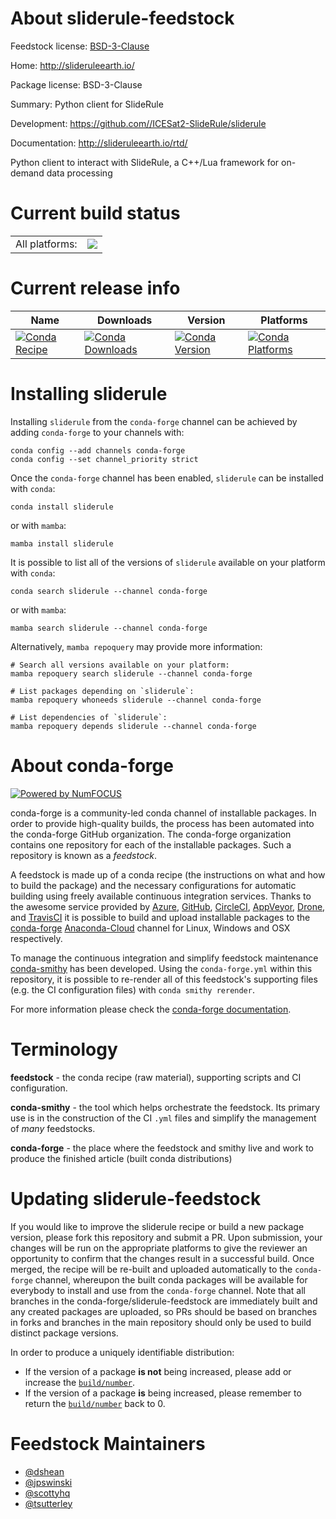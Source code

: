 About sliderule-feedstock
=========================

Feedstock license: [BSD-3-Clause](https://github.com/conda-forge/sliderule-feedstock/blob/main/LICENSE.txt)

Home: http://slideruleearth.io/

Package license: BSD-3-Clause

Summary: Python client for SlideRule

Development: https://github.com//ICESat2-SlideRule/sliderule

Documentation: http://slideruleearth.io/rtd/

Python client to interact with SlideRule, a C++/Lua framework for on-demand data processing


Current build status
====================


<table><tr><td>All platforms:</td>
    <td>
      <a href="https://dev.azure.com/conda-forge/feedstock-builds/_build/latest?definitionId=13559&branchName=main">
        <img src="https://dev.azure.com/conda-forge/feedstock-builds/_apis/build/status/sliderule-feedstock?branchName=main">
      </a>
    </td>
  </tr>
</table>

Current release info
====================

| Name | Downloads | Version | Platforms |
| --- | --- | --- | --- |
| [![Conda Recipe](https://img.shields.io/badge/recipe-sliderule-green.svg)](https://anaconda.org/conda-forge/sliderule) | [![Conda Downloads](https://img.shields.io/conda/dn/conda-forge/sliderule.svg)](https://anaconda.org/conda-forge/sliderule) | [![Conda Version](https://img.shields.io/conda/vn/conda-forge/sliderule.svg)](https://anaconda.org/conda-forge/sliderule) | [![Conda Platforms](https://img.shields.io/conda/pn/conda-forge/sliderule.svg)](https://anaconda.org/conda-forge/sliderule) |

Installing sliderule
====================

Installing `sliderule` from the `conda-forge` channel can be achieved by adding `conda-forge` to your channels with:

```
conda config --add channels conda-forge
conda config --set channel_priority strict
```

Once the `conda-forge` channel has been enabled, `sliderule` can be installed with `conda`:

```
conda install sliderule
```

or with `mamba`:

```
mamba install sliderule
```

It is possible to list all of the versions of `sliderule` available on your platform with `conda`:

```
conda search sliderule --channel conda-forge
```

or with `mamba`:

```
mamba search sliderule --channel conda-forge
```

Alternatively, `mamba repoquery` may provide more information:

```
# Search all versions available on your platform:
mamba repoquery search sliderule --channel conda-forge

# List packages depending on `sliderule`:
mamba repoquery whoneeds sliderule --channel conda-forge

# List dependencies of `sliderule`:
mamba repoquery depends sliderule --channel conda-forge
```


About conda-forge
=================

[![Powered by
NumFOCUS](https://img.shields.io/badge/powered%20by-NumFOCUS-orange.svg?style=flat&colorA=E1523D&colorB=007D8A)](https://numfocus.org)

conda-forge is a community-led conda channel of installable packages.
In order to provide high-quality builds, the process has been automated into the
conda-forge GitHub organization. The conda-forge organization contains one repository
for each of the installable packages. Such a repository is known as a *feedstock*.

A feedstock is made up of a conda recipe (the instructions on what and how to build
the package) and the necessary configurations for automatic building using freely
available continuous integration services. Thanks to the awesome service provided by
[Azure](https://azure.microsoft.com/en-us/services/devops/), [GitHub](https://github.com/),
[CircleCI](https://circleci.com/), [AppVeyor](https://www.appveyor.com/),
[Drone](https://cloud.drone.io/welcome), and [TravisCI](https://travis-ci.com/)
it is possible to build and upload installable packages to the
[conda-forge](https://anaconda.org/conda-forge) [Anaconda-Cloud](https://anaconda.org/)
channel for Linux, Windows and OSX respectively.

To manage the continuous integration and simplify feedstock maintenance
[conda-smithy](https://github.com/conda-forge/conda-smithy) has been developed.
Using the ``conda-forge.yml`` within this repository, it is possible to re-render all of
this feedstock's supporting files (e.g. the CI configuration files) with ``conda smithy rerender``.

For more information please check the [conda-forge documentation](https://conda-forge.org/docs/).

Terminology
===========

**feedstock** - the conda recipe (raw material), supporting scripts and CI configuration.

**conda-smithy** - the tool which helps orchestrate the feedstock.
                   Its primary use is in the construction of the CI ``.yml`` files
                   and simplify the management of *many* feedstocks.

**conda-forge** - the place where the feedstock and smithy live and work to
                  produce the finished article (built conda distributions)


Updating sliderule-feedstock
============================

If you would like to improve the sliderule recipe or build a new
package version, please fork this repository and submit a PR. Upon submission,
your changes will be run on the appropriate platforms to give the reviewer an
opportunity to confirm that the changes result in a successful build. Once
merged, the recipe will be re-built and uploaded automatically to the
`conda-forge` channel, whereupon the built conda packages will be available for
everybody to install and use from the `conda-forge` channel.
Note that all branches in the conda-forge/sliderule-feedstock are
immediately built and any created packages are uploaded, so PRs should be based
on branches in forks and branches in the main repository should only be used to
build distinct package versions.

In order to produce a uniquely identifiable distribution:
 * If the version of a package **is not** being increased, please add or increase
   the [``build/number``](https://docs.conda.io/projects/conda-build/en/latest/resources/define-metadata.html#build-number-and-string).
 * If the version of a package **is** being increased, please remember to return
   the [``build/number``](https://docs.conda.io/projects/conda-build/en/latest/resources/define-metadata.html#build-number-and-string)
   back to 0.

Feedstock Maintainers
=====================

* [@dshean](https://github.com/dshean/)
* [@jpswinski](https://github.com/jpswinski/)
* [@scottyhq](https://github.com/scottyhq/)
* [@tsutterley](https://github.com/tsutterley/)

